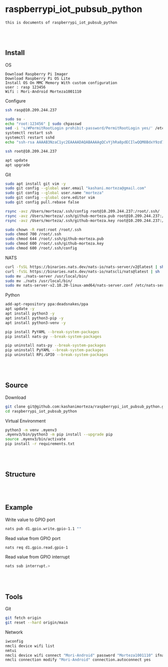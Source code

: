 <!--------------------------------------------------------------------------------- Description -->
# raspberrypi_iot_pubsub_python
    this is documents of raspberrypi_iot_pubsub_python

<!--------------------------------------------------------------------------------- Install -->
<br><br>

## Install

<!-------------------------- OS -->
OS
```
Download Raspberry Pi Imager
Download Raspberry Pi OS Lite
Install OS On MMC Memory With custom configuration
user : rasp 123456
Wifi : Mori-Android Morteza1001110
```
<!-------------------------- Configure -->
Configure
```bash
ssh rasp@10.209.244.237
```
```bash
sudo su -
echo "root:123456" | sudo chpasswd
sed -i 's/#PermitRootLogin prohibit-password/PermitRootLogin yes/' /etc/ssh/sshd_config
systemctl restart ssh
systemctl restart sshd
echo "ssh-rsa AAAAB3NzaC1yc2EAAAADAQABAAAAgQCvYjhRa8pdECIlwQQM8BdxY9zd7+fmA2kLBgppAf8phOR/GZ8AfpzxCduk2iKFktjVQteIKuczXefN4DPeM76M1HG8eZ9BoDiQwIzT/nNuLu19FsY8PexJznhXT3uOwORpoVNrEy6nKsESvUQYlebtiS9ZkmTO2gSjADC3wwSWbw== root@laptop" > /root/.ssh/authorized_keys
```
```bash
ssh root@10.209.244.237
```
```bash
apt update
apt upgrade
```
<!-------------------------- Git -->
Git
```bash
sudo apt install git vim -y
sudo git config --global user.email "kashani.morteza@gmail.com"
sudo git config --global user.name "morteza"
sudo git config --global core.editor vim
sudo git config pull.rebase false
```
```bash
rsync -avz /Users/morteza/.ssh/config root@10.209.244.237:/root/.ssh/
rsync -avz /Users/morteza/.ssh/github-morteza.pub root@10.209.244.237:/root/.ssh/
rsync -avz /Users/morteza/.ssh/github-morteza.key root@10.209.244.237:/root/.ssh/
```
```bash
sudo chown -R root:root /root/.ssh
sudo chmod 700 /root/.ssh
sudo chmod 644 /root/.ssh/github-morteza.pub
sudo chmod 600 /root/.ssh/github-morteza.key
sudo chmod 600 /root/.ssh/config
```
<!-------------------------- NATS -->
NATS
```bash
curl -fsSL https://binaries.nats.dev/nats-io/nats-server/v2@latest | sh
curl -fsSL https://binaries.nats.dev/nats-io/natscli/nats@latest | sh
sudo mv ./nats-server /usr/local/bin/
sudo mv ./nats /usr/local/bin/
sudo mv nats-server-v2.10.20-linux-amd64/nats-server.conf /etc/nats-server.conf
```
<!-------------------------- Python -->
Python 
```bash
add-apt-repository ppa:deadsnakes/ppa
apt update -y
apt install python3 -y
apt install python3-pip -y
apt install python3-venv -y
```
```bash
pip install PyYAML --break-system-packages
pip install nats-py --break-system-packages
```
```bash
pip uninstall nats-py --break-system-packages
pip uninstall PyYAML --break-system-packages
pip uninstall RPi.GPIO --break-system-packages
```



<!--------------------------------------------------------------------------------- Source -->
<br><br>

## Source 
Download
```bash
git clone git@github.com:kashanimorteza/raspberrypi_iot_pubsub_python.git
cd raspberrypi_iot_pubsub_python
```
Virtual Environment
```bash
python3 -m venv .myenv3
.myenv3/bin/python3 -m pip install --upgrade pip  
source .myenv3/bin/activate
pip install -r requirements.txt  
```

<!--------------------------------------------------------------------------------- Structure -->
<br><br>

## Structure 


<!--------------------------------------------------------------------------------- Example -->
<br><br>

## Example
Write value to GPIO port
```bash
nats pub d1.gpio.write.gpio-1.1 ""
```
Read value from GPIO port
```bash
nats req d1.gpio.read.gpio-1
```
Read value from GPIO interrupt
```bash
nats sub interrupt.>
```


<!--------------------------------------------------------------------------------- Tools -->
<br><br>

## Tools 
<!-------------------------- Git -->
Git
```bash
git fetch origin
git reset --hard origin/main
```
<!-------------------------- Network -->
Network
```bash
iwconfig
nmcli device wifi list
nmtui
nmcli device wifi connect "Mori-Android" password "Morteza1001110" ifname wlan0
nmcli connection modify "Mori-Android" connection.autoconnect yes
```